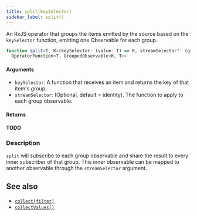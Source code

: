 ```yaml
---
title: split(keySelector)
sidebar_label: split()
---
```


An RxJS operator that groups the items emitted by the source based on the
`keySelector` function, emitting one Observable for each group.

```ts
function split<T, K>(keySelector: (value: T) => K, streamSelector?: (grouped: Observable<T>, key: K) => Observable<R>): 
  OperatorFunction<T, GroupedObservable<K, T>>
```

#### Arguments

- `keySelector`: A function that receives an item and returns the key of that
  item's group.
- `streamSelector`: (Optional, default = identity). The function to apply to each group observable.

#### Returns

**TODO**

### Description

`split` will subscribe to each group observable and share the result to every
inner subscriber of that group. This inner observable can be mapped to another
observable through the `streamSelector` argument.

## See also
* [`collect(filter)`](collect)
* [`collectValues()`](collectValues)